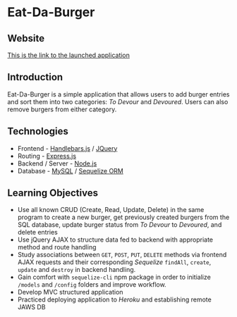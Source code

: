 # Eat-Da-Burger

## Website

[This is the link to the launched application](https://mhdeatdaburger.herokuapp.com/ 'Eat Da Burger Application')

## Introduction

Eat-Da-Burger is a simple application that allows users to add burger entries and sort them into two categories: *To Devour* and *Devoured*. Users can also remove burgers from either category.

## Technologies
- Frontend - [Handlebars.js](http://handlebarsjs.com/ "Handlebars Docs") / [JQuery](https://jquery.com/ "JQuery Docs")
- Routing - [Express.js](https://expressjs.com/ "Express Docs")
- Backend / Server - [Node.js](https://nodejs.org/en/ "Node Docs")
- Database - [MySQL](https://www.mysql.com/ "MySQL Docs") / [Sequelize ORM](http://docs.sequelizejs.com/ "Sequelize Docs")

## Learning Objectives

- Use all known CRUD (Create, Read, Update, Delete) in the same program to create a new burger, get previously created burgers from the SQL database, update burger status from *To Devour* to *Devoured*, and delete entries
- Use jQuery AJAX to structure data fed to backend with appropriate method and route handling
- Study associations between `GET`, `POST`, `PUT`, `DELETE` methods via frontend AJAX requests and their corresponding *Sequelize* `findAll`, `create`, `update` and `destroy` in backend handling.
- Gain comfort with `sequelize-cli` npm package in order to initialize `/models` and `/config` folders and improve workflow.
- Develop MVC structured application
- Practiced deploying application to *Heroku* and establishing remote JAWS DB
